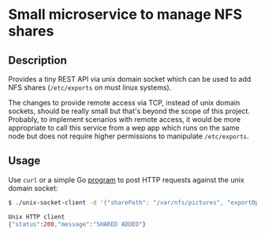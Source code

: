 # Small microservice to manage NFS shares

## Description

Provides a tiny REST API via unix domain socket which can be used to add NFS shares (`/etc/exports` on must linux systems).

The changes to provide remote access via TCP, instead of unix domain sockets, should be really small but that's beyond the scope of this project. Probably, to implement scenarios with remote access, it would be more appropriate to call this service from a wep app which runs on the same node but does not require higher permissions to manipulate `/etc/exports`.


## Usage

Use `curl` or a simple Go [program](https://gist.github.com/teknoraver/5ffacb8757330715bcbcc90e6d46ac74) to post HTTP requests against the unix domain socket:

```bash
$ ./unix-socket-client -d '{"sharePath": "/var/nfs/pictures", "exportOptions": {"clients": ["192.168.1.110", "192.168.1.112"], "rw": true, "sync": true, "noSubtreeCheck": true}, "mkDir":true, "dirOwnerUid":33, "dirOwnerGid":33}' /path/to/socket /shares

Unix HTTP client
{"status":200,"message":"SHARED ADDED"}
```
